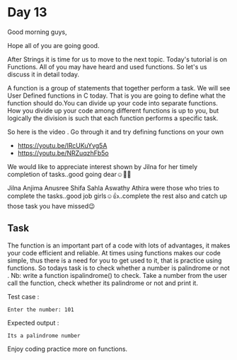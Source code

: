 # Day 13


Good morning guys,

Hope all of you are going good.

After Strings it is time for us to move to the next topic. Today's tutorial is on Functions. All of you may have heard and used functions. So let's us discuss it in detail today.

A function is a group of statements that together perform a task. We will see User Defined functions in C today. That is you are going to define what the function should do.You can divide up your code into separate functions. How you divide up your code among different functions is up to you, but logically the division is such that each function performs a specific task.

So here is the video . Go through it and try defining functions on your own
- https://youtu.be/IRcUKuYvg5A
- https://youtu.be/NRZuqzhFb5o

We would like to appreciate interest  shown by Jilna for her timely completion of tasks..good going dear☺️👏👏

Jilna Anjima Anusree Shifa Sahla Aswathy Athira were those  who tries to complete the tasks..good job girls☺️👍..complete the rest also and catch up those task you have missed😉


## Task

The function is an important part of a code with lots of advantages, it makes your code efficient and reliable. At times using functions makes our code simple, thus there is a need for you to get used to it, that is practice using functions.
So todays task is to check whether a number is palindrome or not . 
Nb: write a function ispalindrome() to check.
Take a number from the user call the function, check whether its palindrome or not and print it.

Test case :

	Enter the number: 101

Expected output :

	Its a palindrome number

Enjoy coding practice more on functions.
